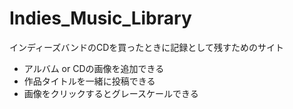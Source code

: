 # Indies_Music_Library

インディーズバンドのCDを買ったときに記録として残すためのサイト

- アルバム or CDの画像を追加できる
- 作品タイトルを一緒に投稿できる
- 画像をクリックするとグレースケールできる